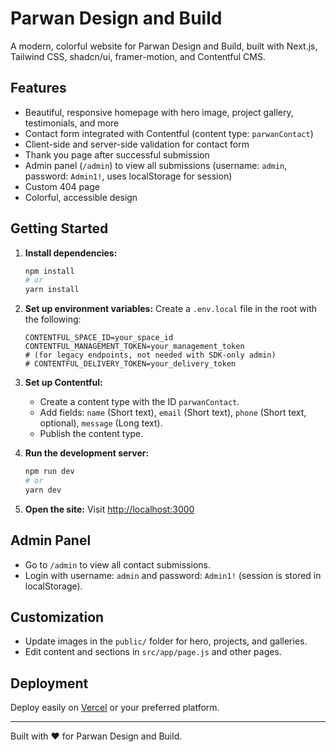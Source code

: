# Parwan Design and Build

A modern, colorful website for Parwan Design and Build, built with Next.js, Tailwind CSS, shadcn/ui, framer-motion, and Contentful CMS.

## Features

- Beautiful, responsive homepage with hero image, project gallery, testimonials, and more
- Contact form integrated with Contentful (content type: `parwanContact`)
- Client-side and server-side validation for contact form
- Thank you page after successful submission
- Admin panel (`/admin`) to view all submissions (username: `admin`, password: `Admin1!`, uses localStorage for session)
- Custom 404 page
- Colorful, accessible design

## Getting Started

1. **Install dependencies:**
   ```bash
   npm install
   # or
   yarn install
   ```

2. **Set up environment variables:**
   Create a `.env.local` file in the root with the following:
   ```env
   CONTENTFUL_SPACE_ID=your_space_id
   CONTENTFUL_MANAGEMENT_TOKEN=your_management_token
   # (for legacy endpoints, not needed with SDK-only admin)
   # CONTENTFUL_DELIVERY_TOKEN=your_delivery_token
   ```

3. **Set up Contentful:**
   - Create a content type with the ID `parwanContact`.
   - Add fields: `name` (Short text), `email` (Short text), `phone` (Short text, optional), `message` (Long text).
   - Publish the content type.

4. **Run the development server:**
   ```bash
   npm run dev
   # or
   yarn dev
   ```

5. **Open the site:**
   Visit [http://localhost:3000](http://localhost:3000)

## Admin Panel
- Go to `/admin` to view all contact submissions.
- Login with username: `admin` and password: `Admin1!` (session is stored in localStorage).

## Customization
- Update images in the `public/` folder for hero, projects, and galleries.
- Edit content and sections in `src/app/page.js` and other pages.

## Deployment
Deploy easily on [Vercel](https://vercel.com/) or your preferred platform.

---

Built with ❤️ for Parwan Design and Build.
